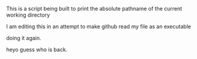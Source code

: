 This is a script being built to print the absolute pathname of the 
current working directory

I am editing this in an attempt to make github read my file as an executable

doing it again.

heyo guess who is back.
